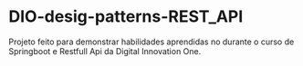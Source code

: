# DIO-desig-patterns-REST_API
Projeto feito para demonstrar habilidades aprendidas no durante o curso de Springboot e Restfull Api da Digital Innovation One. 
